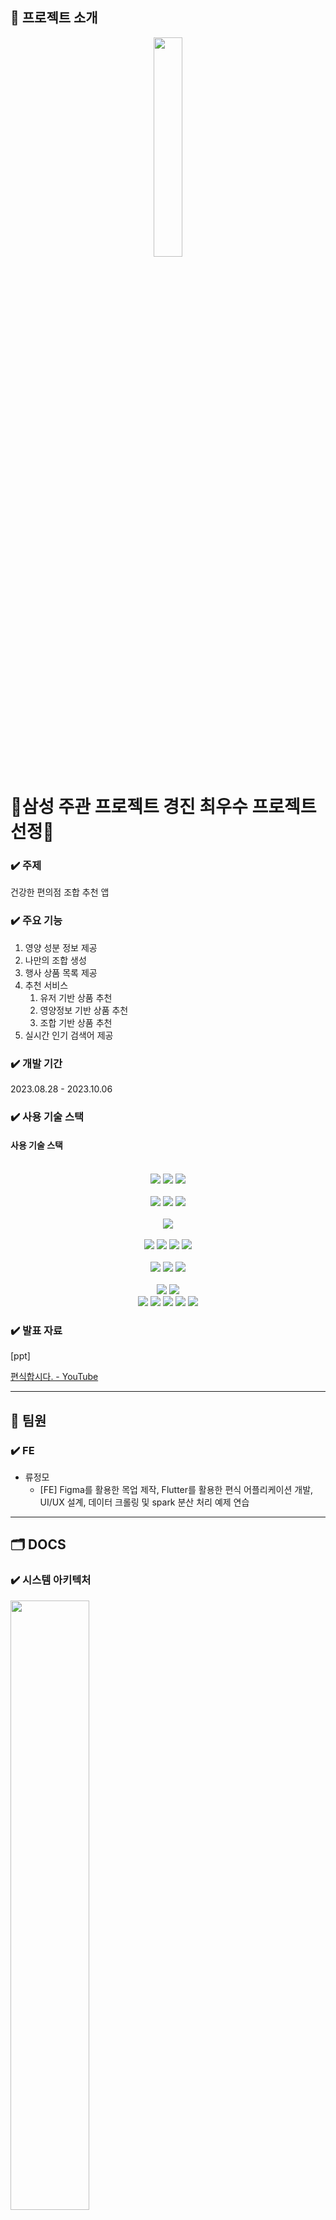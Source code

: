 ## 📌 프로젝트 소개
<div align=center>
<img width=30% src="/assets/icon.png">
</div>

# 🥇삼성 주관 프로젝트 경진 최우수 프로젝트 선정🥇


### ✔️ 주제

건강한 편의점 조합 추천 앱

### ✔️ 주요 기능

1. 영양 성분 정보 제공
2. 나만의 조합 생성
3. 행사 상품 목록 제공
4. 추천 서비스
    1. 유저 기반 상품 추천
    2. 영양정보 기반 상품 추천
    3. 조합 기반 상품 추천
5. 실시간 인기 검색어 제공

### ✔️ 개발 기간

2023.08.28 - 2023.10.06

### ✔️ 사용 기술 스택

#### 사용 기술 스택

<div align="center">
<br>
<img src="https://img.shields.io/badge/springboot-6DB33F?style=for-the-badge&logo=springboot&logoColor=white">
<img src="https://img.shields.io/badge/springsecurity-6DB33F?style=for-the-badge&logo=springsecurity&logoColor=white">
<img src="https://img.shields.io/badge/gradle-02303A?style=for-the-badge&logo=gradle&logoColor=white">
</br>

<br>
<img src="https://img.shields.io/badge/amazonec2-FF9900?style=for-the-badge&logo=amazonec2&logoColor=white">
<img src="https://img.shields.io/badge/amazons3-569A31?style=for-the-badge&logo=amazons3&logoColor=white">
<img src="https://img.shields.io/badge/firebase-FFCA28?style=for-the-badge&logo=firebase&logoColor=white">
</br>
<br>
<img src="https://img.shields.io/badge/flutter-02569B?style=for-the-badge&logo=flutter&logoColor=white">
</br>

<br>
<img src="https://img.shields.io/badge/mysql-4479A1?style=for-the-badge&logo=mysql&logoColor=white">
<img src="https://img.shields.io/badge/mongodb-47A248?style=for-the-badge&logo=mongodb&logoColor=white">
<img src="https://img.shields.io/badge/redis-DC382D?style=for-the-badge&logo=redis&logoColor=white">
<img src="https://img.shields.io/badge/apachekafka-231F20?style=for-the-badge&logo=apachekafka&logoColor=white">
</br>

<br>
<img src="https://img.shields.io/badge/docker-2496ED?style=for-the-badge&logo=docker&logoColor=white">
<img src="https://img.shields.io/badge/python-0052CC?style=for-the-badge&logo=python&logoColor=white">
<img src="https://img.shields.io/badge/apachespark-E25A1C?style=for-the-badge&logo=apachespark&logoColor=white">

</br>

<br>
<img src="https://img.shields.io/badge/intellijidea-000000?style=for-the-badge&logo=intellijidea&logoColor=white">
<img src="https://img.shields.io/badge/androidstudio-3DDC84?style=for-the-badge&logo=androidstudio&logoColor=white">

</br>
<div>
<img src="https://img.shields.io/badge/jira-0052CC?style=for-the-badge&logo=jira&logoColor=white">
<img src="https://img.shields.io/badge/figma-F24E1E?style=for-the-badge&logo=figma&logoColor=white">
<img src="https://img.shields.io/badge/notion-000000?style=for-the-badge&logo=notion&logoColor=white">
<img src="https://img.shields.io/badge/pandas-000000?style=for-the-badge&logo=pandas&logoColor=white">
<img src="https://img.shields.io/badge/selenium-43B02A?style=for-the-badge&logo=selenium&logoColor=white">


</div>
</div>



</aside>

### ✔️ 발표 자료

[ppt]

[편식합시다. - YouTube](https://www.youtube.com/watch?v=EsqhW0yHhcQ)

---

## 👥 팀원

### ✔️ FE

- 류정모
    - [FE] Figma를 활용한 목업 제작, Flutter를 활용한 편식 어플리케이션 개발,  UI/UX 설계, 데이터 크롤링 및 spark 분산 처리 예제 연습
      
---

## 🗂️ DOCS

### ✔️ 시스템 아키텍처

<img width=50% src="/assets/arc.png">

### ✔️ ER-Diagram

<img width=50% src="/assets/erd.png">


---

## 📱 UI/UX

### ✔️ Figma 목업


[편식 화면 설계도 Figma](https://www.figma.com/file/GxTwXO3ZQBauj2lkI0X8t6/%ED%99%94%EB%A9%B4-%EC%84%A4%EA%B3%84%EB%8F%84?type=design&node-id=0%3A1&mode=design&t=fsk9VuUYjyr0LKOS-1)

<img width=10% src="/assets/moooookup.gif">

```
- Figma 구현부터 Atomic Design을 이용하여 재사용성을 고려하여 원활하고 빠른 개발이 가능하도록 하였습니다.
- 목업 구현에서 깔끔하고 현재 사용되고 있을 법한 UX/UI를 구현하고자 하였습니다.
- 오늘의집, 토스, 다양한 편의점 어플 등 뿐 만 아니라 FatSecret, 등 해외 어플 등 실서비스 중인 어플들을 reference 삼아 사용자 편의성을 고려하였습니다.
- 또한 사용자 클릭 최소화하여 원하는 정보를 얻을 수 있도록 제작하였습니다.

```

### ✔️ 어플리케이션 UI

<h2>시작<h2>
<img width=10% src="/assets/splash.png">

<h2>홈페이지<h2>
<img width=10% src="https://github.com/JeongmoRyu/pyunsik_cvs/assets/122513909/b21847dd-f228-4c8f-a812-3c7aeb0821dc">

```
- carousel을 통한 편의점별 행사 데이터를 직접 연결토록 하였습니다.
- 발전적인 가능성으로 homepage 입장시 크롤링을 통해 실제 서버에 올라와있는 행사 정보 중 할인행사를 제공할 수 있겠다라고 판단하였습니다.
```

<h2>검색 페이지<h2>
<img width=10% src="https://github.com/JeongmoRyu/pyunsik_cvs/assets/122513909/2d5a70fb-bf22-4947-88b3-aba664d06a63">
    
```
- 전체 리스트의 데이터를 페이지네이션하여 데이터를 조금 더 빠르게 가져올 수 있도록 하여 사용자들이 답답함을 느끼지 않도록 구현
- 전체 상품 데이터를 들고오는 것도 로딩시간이 더 걸리므로 개인의 검색 정보에 대한 정보를 기기에 저장할 수 있도록 하여 편의성을 증진시켰습니다.
```

<h2>상품목록 페이지<h2>
<img width=10% src="https://github.com/JeongmoRyu/pyunsik_cvs/assets/122513909/2e5dd268-18e8-4870-849e-9ab24608445a">
    
```
- 전체 리스트의 데이터를 페이지네이션하여 데이터를 조금 더 빠르게 가져올 수 있도록 하여 사용자들이 답답함을 느끼지 않도록 구현
```

<h2>상세보기 페이지<h2>
<img width=10% src="https://github.com/JeongmoRyu/pyunsik_cvs/assets/122513909/05889f16-0938-4e4b-8a8d-0e16b27a6ad4">
    
```
- Cart에 담긴 혹은 삼품의 정보에 따른 기준영양정보와 비교 가능한 Chart와 수치화된 % 값을 통해 균형잡힌 영양정보를 얻을 수 있게 도왔습니다.
- 추후 발전 가능성을 가지고 기준 영양정보가 아닌 사용자들의 데이터를 바탕으로 영양소 추천과 음식 추천까지 가능하다고 판단되었습니다.
```

<h2>상품조합 페이지<h2>
<img width=10% src="https://github.com/JeongmoRyu/pyunsik_cvs/assets/122513909/84e5be80-bc31-436c-a9e0-5602cc44465e">
    
```
- Cart에 담긴 혹은 삼품의 정보에 따른 기준영양정보와 비교 가능한 Chart와 수치화된 % 값을 통해 균형잡힌 영양정보를 얻을 수 있게 도왔습니다.
- 추후 발전 가능성을 가지고 기준 영양정보가 아닌 사용자들의 데이터를 바탕으로 영양소 추천과 음식 추천까지 가능하다고 판단되었습니다.
```

<h2>로그인 페이지<h2>
<img width=10% src="https://github.com/JeongmoRyu/pyunsik_cvs/assets/122513909/4a62cb4a-2f76-4ac4-9855-8cc7a4240458">
    
```
- FCM Token을 통한 Alarm을 구현하였기에 기기별 FCM Token을 가져올 수 있도록 로그인하며 정보를 표시하도록 하였습니다.
```

<h2>스크랩 페이지<h2>
<img width=10% src="https://github.com/JeongmoRyu/pyunsik_cvs/assets/122513909/da48f353-fac3-4d49-9a34-d73bc3ddb7c2">

<h2>빅데이터 분산처리</h2>

```
- Spark
	- 스케쥴링을 통한 실시간 업데이트
	- 유저기반 추천 알고리즘(ALS Algorithm)
		- 상품수(800) * 유저수(1200) * 추천을 위한 특징(10) * 반복(5)
		- 4800만번 -> 17초
	- 조합기반 추천 알고리즘(FPGroup Algorithm)
		- 조합수(214605) * 조합아이템수(637513)
		- 136억번 -> 20초
```


